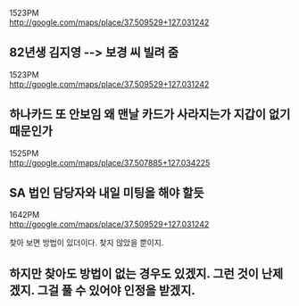 1523PM  
http://google.com/maps/place/37.509529+127.031242  
  
82년생 김지영 --> 보경 씨 빌려 줌
----------
  
1523PM  
http://google.com/maps/place/37.509529+127.031242  
  
하나카드 또 안보임
왜 맨날 카드가 사라지는가
지갑이 없기 때문인가
----------
  
1525PM  
http://google.com/maps/place/37.507885+127.034225  
  
SA 법인 담당자와 내일 미팅을 해야 할듯
----------
  
1642PM  
http://google.com/maps/place/37.509529+127.031242  
  
찾아 보면 방법이 있더이다.
찾지 않았을 뿐이지.

하지만 찾아도 방법이 없는 경우도 있겠지.
그런 것이 난제겠지.
그걸 풀 수 있어야 인정을 받겠지.
----------
  